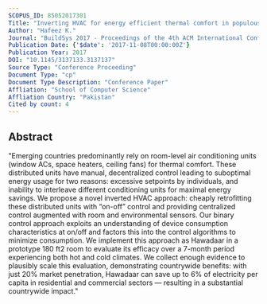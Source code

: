 ```yaml
---
SCOPUS_ID: 85052017301
Title: "Inverting HVAC for energy efficient thermal comfort in populous emerging countries"
Author: "Hafeez K."
Journal: "BuildSys 2017 - Proceedings of the 4th ACM International Conference on Systems for Energy-Efficient Built Environments"
Publication Date: {'$date': '2017-11-08T00:00:00Z'}
Publication Year: 2017
DOI: "10.1145/3137133.3137137"
Source Type: "Conference Proceeding"
Document Type: "cp"
Document Type Description: "Conference Paper"
Affliation: "School of Computer Science"
Affliation Country: "Pakistan"
Cited by count: 4
---
```


## Abstract
"Emerging countries predominantly rely on room-level air conditioning units (window ACs, space heaters, ceiling fans) for thermal comfort. These distributed units have manual, decentralized control leading to suboptimal energy usage for two reasons: excessive setpoints by individuals, and inability to interleave different conditioning units for maximal energy savings. We propose a novel inverted HVAC approach: cheaply retrofitting these distributed units with “on-off” control and providing centralized control augmented with room and environmental sensors. Our binary control approach exploits an understanding of device consumption characteristics at on/off and factors this into the control algorithms to minimize consumption. We implement this approach as Hawadaar in a prototype 180 ft2 room to evaluate its efficacy over a 7-month period experiencing both hot and cold climates. We collect enough evidence to plausibly scale this evaluation, demonstrating countrywide benefits: with just 20% market penetration, Hawadaar can save up to 6% of electricity per capita in residential and commercial sectors — resulting in a substantial countrywide impact."
